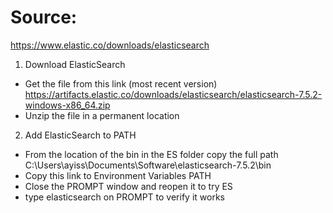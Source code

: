 # Source:
https://www.elastic.co/downloads/elasticsearch

1) Download ElasticSearch
- Get the file from this link (most recent version)
https://artifacts.elastic.co/downloads/elasticsearch/elasticsearch-7.5.2-windows-x86_64.zip
- Unzip the file in a permanent location

2) Add ElasticSearch to PATH
- From the location of the bin in the ES folder copy the full path
C:\Users\ayiss\Documents\Software\elasticsearch-7.5.2\bin
- Copy this link to Environment Variables PATH
- Close the PROMPT window and reopen it to try ES
- type elasticsearch on PROMPT to verify it works
